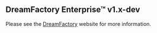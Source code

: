 ## DreamFactory Enterprise&trade; v1.x-dev
Please see the [DreamFactory](https://www.dreamfactory.com/) website for more information.